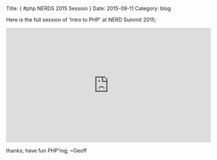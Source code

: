 Title: { #php NERDS 2015 Session }
Date: 2015-09-11
Category: blog


Here is the full session of 'Intro to PHP' at NERD Summit 2015;
<iframe width="560" height="315" src="https://www.youtube.com/embed/PSmZneYtqok" frameborder="0" allowfullscreen></iframe>

thanks; have fun PHP'ing;
~Geoff
